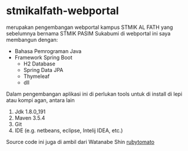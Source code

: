 # stmikalfath-webportal

merupakan pengembangan webportal kampus STMIK AL FATH yang sebelumnya bernama STMIK PASIM Sukabumi di webportal ini saya membangun dengan:
* Bahasa Pemrograman Java
* Framework Spring Boot
	* H2 Database
	* Spring Data JPA
	* Thymeleaf
	* dll

Dalam pengembangan aplikasi ini di perlukan tools untuk di install di lepi atau kompi agan, antara lain
1. Jdk 1.8.0_191
2. Maven 3.5.4
3. Git
4. IDE (e.g. netbeans, eclipse, Intelij IDEA, etc.) 

Source code ini juga di ambil dari Watanabe Shin [rubytomato](https://github.com/rubytomato)